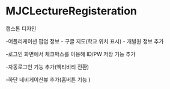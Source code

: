 # MJCLectureRegisteration
캡스톤 디자인

-어플리케이션 팝업 정보 - 구글 지도(학교 위치 표시)
                      - 개발원 정보 추가

-로그인 화면에서 체크박스를 이용해 ID/PW 저장 기능 추가

-자동로그인 기능 추가(액티비티 전환)

-하단 네비게이션뷰 추가(홈버튼 기능 )
